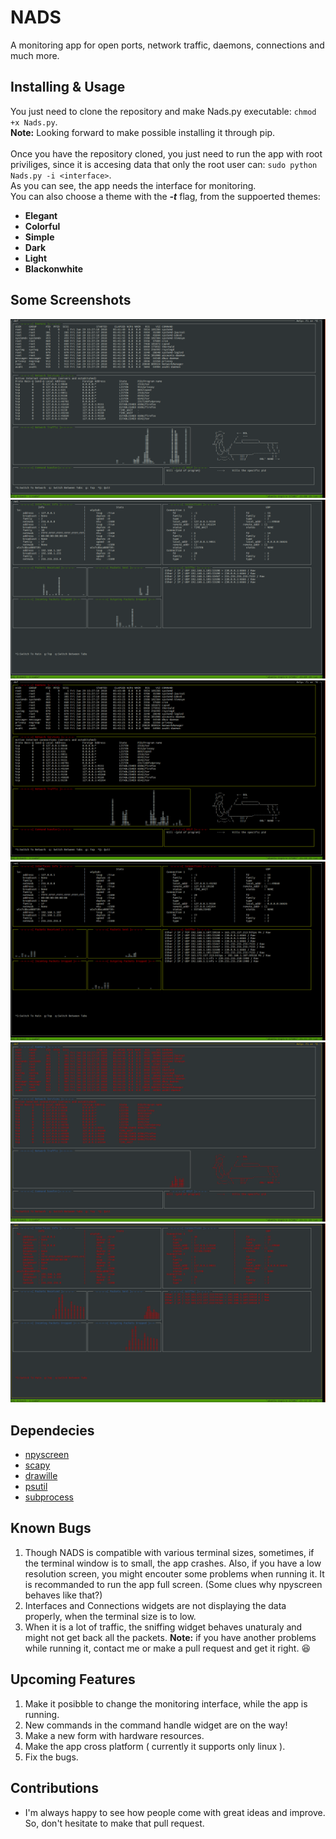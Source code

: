 # NADS
A monitoring app for open ports, network traffic, daemons, connections and much more.

## Installing & Usage
You just need to clone the repository and make Nads.py executable: ```chmod +x Nads.py```.<br />
**Note:** Looking forward to make possible installing it through pip.<br />
<br />
Once you have the repository cloned, you just need to run the app with root priviliges, since it is accesing data that only the root user can: ```sudo python Nads.py -i <interface>```.<br />
As you can see, the app needs the interface for monitoring.<br />
You can also choose a theme with the _**-t**_ flag, from the suppoerted themes: 
- **Elegant**
- **Colorful**
- **Simple**
- **Dark**
- **Light**
- **Blackonwhite**

## Some Screenshots
![Nads_1_0](screenshots/Nads1_0.png)<br />
![Nads_1_1](screenshots/Nads1_1.png)<br />
![Nads_2_0](screenshots/Nads2_0.png)<br />
![Nads_2_1](screenshots/Nads2_1.png)<br />
![Nads_3_0](screenshots/Nads3_0.png)<br />
![Nads_3_1](screenshots/Nads3_1.png)
## Dependecies
- [npyscreen](https://npyscreen.readthedocs.io/introduction.html)
- [scapy](https://scapy.readthedocs.io/en/latest/)
- [drawille](https://github.com/asciimoo/drawille)
- [psutil](https://psutil.readthedocs.io/en/latest/)
- [subprocess](https://docs.python.org/3.4/library/subprocess.html)

## Known Bugs
1. Though NADS is compatible with various terminal sizes, sometimes, if the terminal window is to small, the app crashes. Also, if you have a low resolution screen, you might encouter some problems when running it. It is recommanded to run the app full screen. (Some clues why npyscreen behaves like that?)<br />
3. Interfaces and Connections widgets are not displaying the data properly, when the terminal size is to low.
2. When it is a lot of traffic, the sniffing widget behaves unaturaly and might not get back all the packets.
**Note:** if you have another problems while running it, contact me or make a pull request and get it right. :satisfied:


## Upcoming Features
1. Make it posibble to change the monitoring interface, while the app is running.
2. New commands in the command handle widget are on the way!
3. Make a new form with hardware resources.
4. Make the app cross platform ( currently it supports only linux ).
5. Fix the bugs.

## Contributions
- I'm always happy to see how people come with great ideas and improve. So, don't hesitate to make that pull request.

